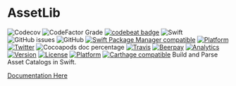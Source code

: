 # AssetLib

![Codecov](https://img.shields.io/codecov/c/github/brightdigit/AssetLib)
![CodeFactor Grade](https://img.shields.io/codefactor/grade/github/brightdigit/AssetLib)
[![codebeat badge](https://codebeat.co/badges/4f86fb90-f8de-40c5-ab63-e6069cde5002)](https://codebeat.co/projects/github-com-brightdigit-assetlib-master)
![Swift](https://github.com/brightdigit/AssetLib/workflows/Swift/badge.svg)
![GitHub issues](https://img.shields.io/github/issues/brightdigit/AssetLib)
![GitHub](https://img.shields.io/github/license/brightdigit/AssetLib)
[![Swift Package Manager compatible](https://img.shields.io/badge/SPM-compatible-brightgreen.svg)](https://github.com/apple/swift-package-manager)
[![Platform](https://img.shields.io/badge/Platforms-macOS%20|%20iOS%20-lightgrey.svg)](https://github.com/brightdigit/AssetLib)
[![Twitter](https://img.shields.io/badge/twitter-@brightdigit-blue.svg?style=flat)](http://twitter.com/brightdigit)
![Cocoapods doc percentage](https://img.shields.io/cocoapods/metrics/doc-percent/AssetLib)
[![Travis](https://img.shields.io/travis/brightdigit/AssetLib.svg)](https://travis-ci.org/brightdigit/AssetLib)
[![Beerpay](https://img.shields.io/beerpay/brightdigit/AssetLib.svg?maxAge=2592000)](https://beerpay.io/brightdigit/AssetLib)
[![Analytics](https://ga-beacon.appspot.com/UA-33667276-5/brightdigit/AssetLib?flat&useReferer)](https://github.com/igrigorik/ga-beacon)
[![Version](https://img.shields.io/cocoapods/v/AssetLib.svg?style=flat)](https://cocoapods.org/pods/AssetLib)
[![License](https://img.shields.io/cocoapods/l/AssetLib.svg?style=flat)](https://cocoapods.org/pods/AssetLib)
[![Platform](https://img.shields.io/cocoapods/p/AssetLib.svg?style=flat)](https://cocoapods.org/pods/AssetLib)
[![Carthage compatible](https://img.shields.io/badge/Carthage-compatible-4BC51D.svg?style=flat)](https://github.com/Carthage/Carthage)
Build and Parse Asset Catalogs in Swift.

[Documentation Here](/docs/README.md)
